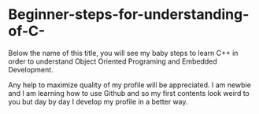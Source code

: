 # Beginner-steps-for-understanding-of-C-

 Below the name of this title, you will see my baby steps to learn C++ in order to understand Object Oriented Programing
 and Embedded Development. 
 
 Any help to maximize quality of my profile will be appreciated. I am newbie and I am learning how to use Github and so 
 my first contents look weird to you but day by day I develop my profile in a better way.
